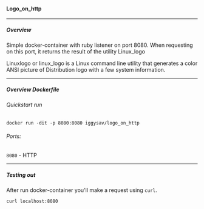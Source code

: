 #### Logo_on_http
***

##### Overview
Simple docker-container with ruby listener on port 8080. When requesting on this port, it returns the result of the utility Linux_logo

Linuxlogo or linux_logo is a Linux command line utility that generates a color ANSI picture of Distribution logo with a few system information.

***

##### Overview Dockerfile

###### Quickstart run

```
docker run -dit -p 8080:8080 iggysav/logo_on_http

```

###### Ports:
``` 8080 ``` - HTTP 

***


##### Testing out

After run docker-container you'll make a request using ```curl```.

```curl localhost:8080```